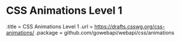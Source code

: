 # CSS Animations Level 1

.title = CSS Animations Level 1
.url = <https://drafts.csswg.org/css-animations/>
.package = github.com/gowebapi/webapi/css/animations
